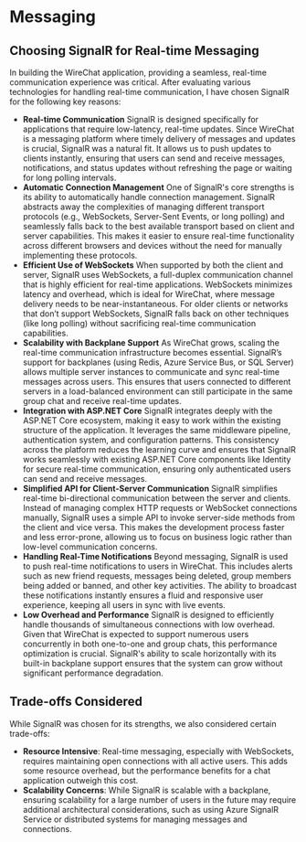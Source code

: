 # Messaging

## Choosing SignalR for Real-time Messaging

In building the WireChat application, providing a seamless, real-time communication experience was critical. After evaluating various technologies for handling real-time communication, I have chosen SignalR for the 
following key reasons:

- **Real-time Communication** SignalR is designed specifically for applications that require low-latency, real-time updates. Since WireChat is a messaging platform where timely delivery of messages and updates
  is crucial, SignalR was a natural fit. It allows us to push updates to clients instantly, ensuring that users can send and receive messages, notifications, and status updates without refreshing the page or
  waiting for long polling intervals.
- **Automatic Connection Management** One of SignalR's core strengths is its ability to automatically handle connection management. SignalR abstracts away the complexities of managing different transport protocols
  (e.g., WebSockets, Server-Sent Events, or long polling) and seamlessly falls back to the best available transport based on client and server capabilities.
  This makes it easier to ensure real-time functionality across different browsers and devices without the need for manually implementing these protocols.
- **Efficient Use of WebSockets** When supported by both the client and server, SignalR uses WebSockets, a full-duplex communication channel that is highly efficient for real-time applications.
  WebSockets minimizes latency and overhead, which is ideal for WireChat, where message delivery needs to be near-instantaneous. For older clients or networks that don’t support WebSockets, SignalR falls back on other
  techniques (like long polling) without sacrificing real-time communication capabilities.
- **Scalability with Backplane Support** As WireChat grows, scaling the real-time communication infrastructure becomes essential. SignalR’s support for backplanes (using Redis, Azure Service Bus, or SQL Server)
  allows multiple server instances to communicate and sync real-time messages across users. This ensures that users connected to different servers in a load-balanced environment can still participate in the same group
  chat and receive real-time updates.
- **Integration with ASP.NET Core** SignalR integrates deeply with the ASP.NET Core ecosystem, making it easy to work within the existing structure of the application. It leverages the same middleware pipeline,
  authentication system, and configuration patterns. This consistency across the platform reduces the learning curve and ensures that SignalR works seamlessly with existing ASP.NET Core components like Identity for
  secure real-time communication, ensuring only authenticated users can send and receive messages.
- **Simplified API for Client-Server Communication** SignalR simplifies real-time bi-directional communication between the server and clients. Instead of managing complex HTTP requests or WebSocket connections
  manually, SignalR uses a simple API to invoke server-side methods from the client and vice versa. This makes the development process faster and less error-prone, allowing us to focus on business logic rather than
  low-level communication concerns.
- **Handling Real-Time Notifications** Beyond messaging, SignalR is used to push real-time notifications to users in WireChat. This includes alerts such as new friend requests, messages being deleted,
  group members being added or banned, and other key activities. The ability to broadcast these notifications instantly ensures a fluid and responsive user experience, keeping all users in sync with live events.
- **Low Overhead and Performance** SignalR is designed to efficiently handle thousands of simultaneous connections with low overhead. Given that WireChat is expected to support numerous users concurrently in
  both one-to-one and group chats, this performance optimization is crucial. SignalR's ability to scale horizontally with its built-in backplane support ensures that the system can grow without significant
  performance degradation.

## Trade-offs Considered

While SignalR was chosen for its strengths, we also considered certain trade-offs:

- **Resource Intensive**: Real-time messaging, especially with WebSockets, requires maintaining open connections with all active users. This adds some resource overhead, but the performance benefits for a
  chat application outweigh this cost.
- **Scalability Concerns**: While SignalR is scalable with a backplane, ensuring scalability for a large number of users in the future may require additional architectural considerations, such as using
  Azure SignalR Service or distributed systems for managing messages and connections.
